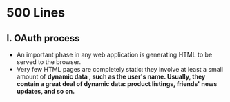 # 500 Lines

## I. OAuth process
- An important phase in any web application is generating HTML to be served to the browser.
- Very few HTML pages are completely static: they involve at least a small amount of <b> dynamic data <b/>, such as the user's name. Usually, they contain a great deal of dynamic data: product listings, friends' news updates, and so on.
